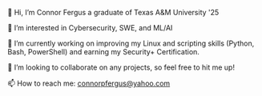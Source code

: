 👋 Hi, I’m Connor Fergus a graduate of Texas A&M University '25

👀 I’m interested in Cybersecurity, SWE, and ML/AI  

🌱 I’m currently working on improving my Linux and scripting skills (Python, Bash, PowerShell) and earning my Security+ Certification.  

💞️ I’m looking to collaborate on any projects, so feel free to hit me up!

📫 How to reach me: connorpfergus@yahoo.com
